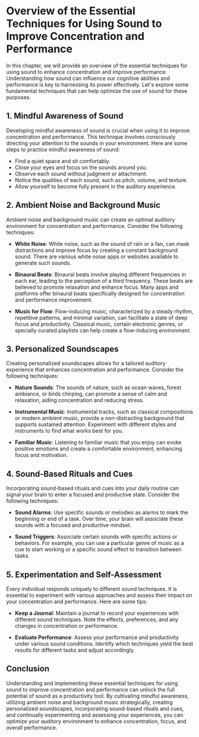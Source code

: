 Overview of the Essential Techniques for Using Sound to Improve Concentration and Performance
========================================================================================================

In this chapter, we will provide an overview of the essential techniques for using sound to enhance concentration and improve performance. Understanding how sound can influence our cognitive abilities and performance is key to harnessing its power effectively. Let's explore some fundamental techniques that can help optimize the use of sound for these purposes.

1\. Mindful Awareness of Sound
-----------------------------

Developing mindful awareness of sound is crucial when using it to improve concentration and performance. This technique involves consciously directing your attention to the sounds in your environment. Here are some steps to practice mindful awareness of sound:

* Find a quiet space and sit comfortably.
* Close your eyes and focus on the sounds around you.
* Observe each sound without judgment or attachment.
* Notice the qualities of each sound, such as pitch, volume, and texture.
* Allow yourself to become fully present in the auditory experience.

2\. Ambient Noise and Background Music
-------------------------------------

Ambient noise and background music can create an optimal auditory environment for concentration and performance. Consider the following techniques:

* **White Noise**: White noise, such as the sound of rain or a fan, can mask distractions and improve focus by creating a constant background sound. There are various white noise apps or websites available to generate such sounds.

* **Binaural Beats**: Binaural beats involve playing different frequencies in each ear, leading to the perception of a third frequency. These beats are believed to promote relaxation and enhance focus. Many apps and platforms offer binaural beats specifically designed for concentration and performance improvement.

* **Music for Flow**: Flow-inducing music, characterized by a steady rhythm, repetitive patterns, and minimal variation, can facilitate a state of deep focus and productivity. Classical music, certain electronic genres, or specially curated playlists can help create a flow-inducing environment.

3\. Personalized Soundscapes
---------------------------

Creating personalized soundscapes allows for a tailored auditory experience that enhances concentration and performance. Consider the following techniques:

* **Nature Sounds**: The sounds of nature, such as ocean waves, forest ambiance, or birds chirping, can promote a sense of calm and relaxation, aiding concentration and reducing stress.

* **Instrumental Music**: Instrumental tracks, such as classical compositions or modern ambient music, provide a non-distracting background that supports sustained attention. Experiment with different styles and instruments to find what works best for you.

* **Familiar Music**: Listening to familiar music that you enjoy can evoke positive emotions and create a comfortable environment, enhancing focus and motivation.

4\. Sound-Based Rituals and Cues
-------------------------------

Incorporating sound-based rituals and cues into your daily routine can signal your brain to enter a focused and productive state. Consider the following techniques:

* **Sound Alarms**: Use specific sounds or melodies as alarms to mark the beginning or end of a task. Over time, your brain will associate these sounds with a focused and productive mindset.

* **Sound Triggers**: Associate certain sounds with specific actions or behaviors. For example, you can use a particular genre of music as a cue to start working or a specific sound effect to transition between tasks.

5\. Experimentation and Self-Assessment
--------------------------------------

Every individual responds uniquely to different sound techniques. It is essential to experiment with various approaches and assess their impact on your concentration and performance. Here are some tips:

* **Keep a Journal**: Maintain a journal to record your experiences with different sound techniques. Note the effects, preferences, and any changes in concentration or performance.

* **Evaluate Performance**: Assess your performance and productivity under various sound conditions. Identify which techniques yield the best results for different tasks and adjust accordingly.

Conclusion
----------

Understanding and implementing these essential techniques for using sound to improve concentration and performance can unlock the full potential of sound as a productivity tool. By cultivating mindful awareness, utilizing ambient noise and background music strategically, creating personalized soundscapes, incorporating sound-based rituals and cues, and continually experimenting and assessing your experiences, you can optimize your auditory environment to enhance concentration, focus, and overall performance.
